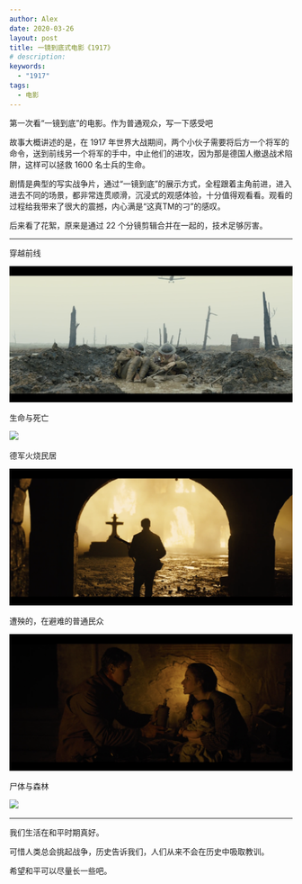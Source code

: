 ```yaml
---
author: Alex
date: 2020-03-26
layout: post
title: 一镜到底式电影《1917》
# description: 
keywords: 
  - "1917"
tags:
  - 电影
---
```


第一次看“一镜到底”的电影。作为普通观众，写一下感受吧

故事大概讲述的是，在 1917 年世界大战期间，两个小伙子需要将后方一个将军的命令，送到前线另一个将军的手中，中止他们的进攻，因为那是德国人撤退战术陷阱，这样可以拯救 1600 名士兵的生命。

剧情是典型的写实战争片，通过“一镜到底”的展示方式，全程跟着主角前进，进入进去不同的场景，都非常连贯顺滑，沉浸式的观感体验，十分值得观看看。观看的过程给我带来了很大的震撼，内心满是“这真TM的刁”的感叹。

后来看了花絮，原来是通过 22 个分镜剪辑合并在一起的，技术足够厉害。

----

<div class="text-center">穿越前线</div>

![](../../assets/images/film/1917/1.png)

<div class="text-center">生命与死亡</div>

![](../../assets/images/film/1917/2.png)

<div class="text-center">德军火烧民居</div>

![](../../assets/images/film/1917/3.png)

<div class="text-center">遭殃的，在避难的普通民众</div>

![](../../assets/images/film/1917/4.png)

<div class="text-center">尸体与森林</div>

![](../../assets/images/film/1917/5.png)

----

我们生活在和平时期真好。

可惜人类总会挑起战争，历史告诉我们，人们从来不会在历史中吸取教训。

希望和平可以尽量长一些吧。
